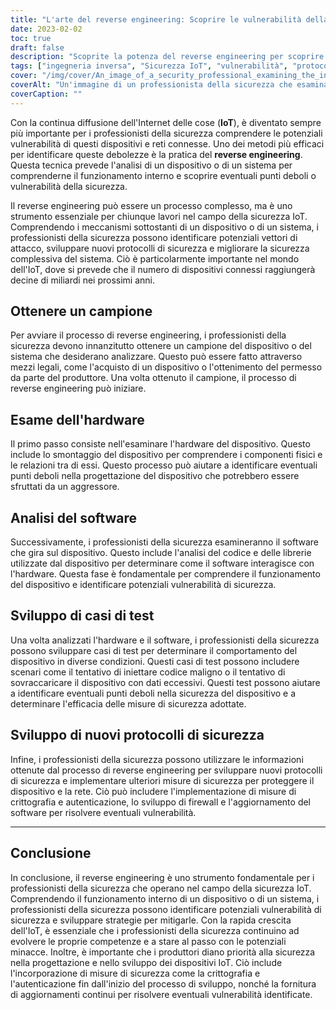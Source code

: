 ```yaml
---
title: "L'arte del reverse engineering: Scoprire le vulnerabilità della sicurezza delle reti IoT"
date: 2023-02-02
toc: true
draft: false
description: "Scoprite la potenza del reverse engineering per scoprire le falle nella sicurezza delle reti IoT e migliorare la sicurezza complessiva del sistema."
tags: ["ingegneria inversa", "Sicurezza IoT", "vulnerabilità", "protocolli di sicurezza", "analisi del dispositivo", "Reti IoT", "funzionamento interno", "codice maligno", "misure di crittografia", "misure di autenticazione", "firewall", "aggiornamento del software"]
cover: "/img/cover/An_image_of_a_security_professional_examining_the_inner_workings.png"
coverAlt: "Un'immagine di un professionista della sicurezza che esamina il funzionamento interno di un dispositivo IoT, con vari componenti hardware e schede elettroniche visibili."
coverCaption: ""
---
```


Con la continua diffusione dell'Internet delle cose (**IoT**), è diventato sempre più importante per i professionisti della sicurezza comprendere le potenziali vulnerabilità di questi dispositivi e reti connesse. Uno dei metodi più efficaci per identificare queste debolezze è la pratica del **reverse engineering**. Questa tecnica prevede l'analisi di un dispositivo o di un sistema per comprenderne il funzionamento interno e scoprire eventuali punti deboli o vulnerabilità della sicurezza.

Il reverse engineering può essere un processo complesso, ma è uno strumento essenziale per chiunque lavori nel campo della sicurezza IoT. Comprendendo i meccanismi sottostanti di un dispositivo o di un sistema, i professionisti della sicurezza possono identificare potenziali vettori di attacco, sviluppare nuovi protocolli di sicurezza e migliorare la sicurezza complessiva del sistema. Ciò è particolarmente importante nel mondo dell'IoT, dove si prevede che il numero di dispositivi connessi raggiungerà decine di miliardi nei prossimi anni.

## Ottenere un campione

Per avviare il processo di reverse engineering, i professionisti della sicurezza devono innanzitutto ottenere un campione del dispositivo o del sistema che desiderano analizzare. Questo può essere fatto attraverso mezzi legali, come l'acquisto di un dispositivo o l'ottenimento del permesso da parte del produttore. Una volta ottenuto il campione, il processo di reverse engineering può iniziare.

## Esame dell'hardware

Il primo passo consiste nell'esaminare l'hardware del dispositivo. Questo include lo smontaggio del dispositivo per comprendere i componenti fisici e le relazioni tra di essi. Questo processo può aiutare a identificare eventuali punti deboli nella progettazione del dispositivo che potrebbero essere sfruttati da un aggressore.

## Analisi del software

Successivamente, i professionisti della sicurezza esamineranno il software che gira sul dispositivo. Questo include l'analisi del codice e delle librerie utilizzate dal dispositivo per determinare come il software interagisce con l'hardware. Questa fase è fondamentale per comprendere il funzionamento del dispositivo e identificare potenziali vulnerabilità di sicurezza.

## Sviluppo di casi di test

Una volta analizzati l'hardware e il software, i professionisti della sicurezza possono sviluppare casi di test per determinare il comportamento del dispositivo in diverse condizioni. Questi casi di test possono includere scenari come il tentativo di iniettare codice maligno o il tentativo di sovraccaricare il dispositivo con dati eccessivi. Questi test possono aiutare a identificare eventuali punti deboli nella sicurezza del dispositivo e a determinare l'efficacia delle misure di sicurezza adottate.

## Sviluppo di nuovi protocolli di sicurezza

Infine, i professionisti della sicurezza possono utilizzare le informazioni ottenute dal processo di reverse engineering per sviluppare nuovi protocolli di sicurezza e implementare ulteriori misure di sicurezza per proteggere il dispositivo e la rete. Ciò può includere l'implementazione di misure di crittografia e autenticazione, lo sviluppo di firewall e l'aggiornamento del software per risolvere eventuali vulnerabilità.

_____

## Conclusione

In conclusione, il reverse engineering è uno strumento fondamentale per i professionisti della sicurezza che operano nel campo della sicurezza IoT. Comprendendo il funzionamento interno di un dispositivo o di un sistema, i professionisti della sicurezza possono identificare potenziali vulnerabilità di sicurezza e sviluppare strategie per mitigarle. Con la rapida crescita dell'IoT, è essenziale che i professionisti della sicurezza continuino ad evolvere le proprie competenze e a stare al passo con le potenziali minacce. Inoltre, è importante che i produttori diano priorità alla sicurezza nella progettazione e nello sviluppo dei dispositivi IoT. Ciò include l'incorporazione di misure di sicurezza come la crittografia e l'autenticazione fin dall'inizio del processo di sviluppo, nonché la fornitura di aggiornamenti continui per risolvere eventuali vulnerabilità identificate.
